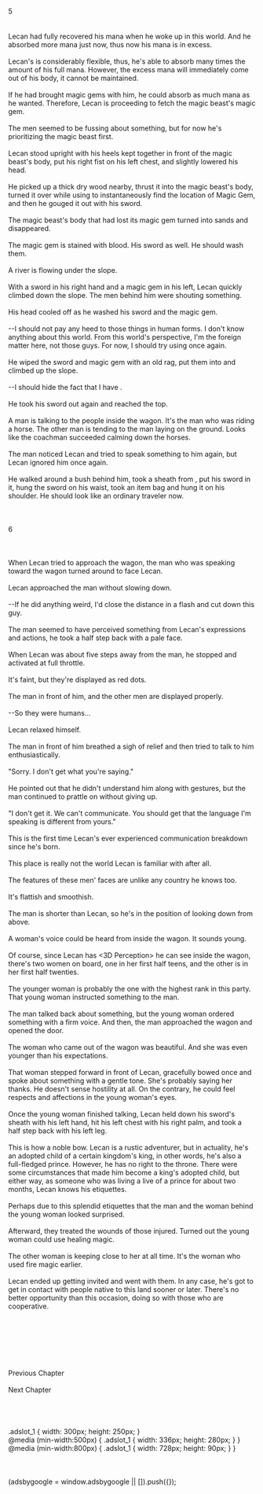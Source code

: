 <br/>
5<br/>
<br/>
<br/>
Lecan had fully recovered his mana when he woke up in this world. And he absorbed more mana just now, thus now his mana is in excess.<br/>
<br/>
Lecan's <Mana Absorption> is considerably flexible, thus, he's able to absorb many times the amount of his full mana. However, the excess mana will immediately come out of his body, it cannot be maintained.<br/>
<br/>
If he had brought magic gems with him, he could absorb as much mana as he wanted. Therefore, Lecan is proceeding to fetch the magic beast's magic gem.<br/>
<br/>
The men seemed to be fussing about something, but for now he's prioritizing the magic beast first.<br/>
<br/>
Lecan stood upright with his heels kept together in front of the magic beast's body, put his right fist on his left chest, and slightly lowered his head.<br/>
<br/>
He picked up a thick dry wood nearby, thrust it into the magic beast's body, turned it over while using <Mana Detection> to instantaneously find the location of Magic Gem, and then he gouged it out with his sword. <br/>
<br/>
The magic beast's body that had lost its magic gem turned into sands and disappeared.<br/>
<br/>
The magic gem is stained with blood. His sword as well. He should wash them.<br/>
<br/>
A river is flowing under the slope.<br/>
<br/>
With a sword in his right hand and a magic gem in his left, Lecan quickly climbed down the slope. The men behind him were shouting something.<br/>
<br/>
His head cooled off as he washed his sword and the magic gem.<br/>
<br/>
--I should not pay any heed to those things in human forms. I don't know anything about this world. From this world's perspective, I'm the foreign matter here, not those guys. For now, I should try using <Mana Detection> once again.<br/>
<br/>
He wiped the sword and magic gem with an old rag, put them into <Storage> and climbed up the slope.<br/>
<br/>
--I should hide the fact that I have <Storage>.<br/>
<br/>
He took his sword out <Storage> again and reached the top.<br/>
<br/>
A man is talking to the people inside the wagon. It's the man who was riding a horse. The other man is tending to the man laying on the ground. Looks like the coachman succeeded calming down the horses.<br/>
<br/>
The man noticed Lecan and tried to speak something to him again, but Lecan ignored him once again.<br/>
<br/>
He walked around a bush behind him, took a sheath from <Storage>, put his sword in it, hung the sword on his waist, took an item bag and hung it on his shoulder. He should look like an ordinary traveler now.<br/>
<br/>
<br/>
<br/>
6<br/>
<br/>
<br/>
<br/>
When Lecan tried to approach the wagon, the man who was speaking toward the wagon turned around to face Lecan.<br/>
<br/>
Lecan approached the man without slowing down.<br/>
<br/>
--If he did anything weird, I'd close the distance in a flash and cut down this guy.<br/>
<br/>
The man seemed to have perceived something from Lecan's expressions and actions, he took a half step back with a pale face.<br/>
<br/>
When Lecan was about five steps away from the man, he stopped and activated <Mana Detection> at full throttle.<br/>
<br/>
It's faint, but they're displayed as red dots.<br/>
<br/>
The man in front of him, and the other men are displayed properly.<br/>
<br/>
--So they were humans...<br/>
<br/>
Lecan relaxed himself.<br/>
<br/>
The man in front of him breathed a sigh of relief and then tried to talk to him enthusiastically.<br/>
<br/>
"Sorry. I don't get what you're saying."<br/>
<br/>
He pointed out that he didn't understand him along with gestures, but the man continued to prattle on without giving up.<br/>
<br/>
"I don't get it. We can't communicate. You should get that the language I'm speaking is different from yours."<br/>
<br/>
This is the first time Lecan's ever experienced communication breakdown since he's born.<br/>
<br/>
This place is really not the world Lecan is familiar with after all.<br/>
<br/>
The features of these men' faces are unlike any country he knows too.<br/>
<br/>
It's flattish and smoothish.<br/>
<br/>
The man is shorter than Lecan, so he's in the position of looking down from above.<br/>
<br/>
A woman's voice could be heard from inside the wagon. It sounds young.<br/>
<br/>
Of course, since Lecan has <3D Perception> he can see inside the wagon, there's two women on board, one in her first half teens, and the other is in her first half twenties.<br/>
<br/>
The younger woman is probably the one with the highest rank in this party. That young woman instructed something to the man.<br/>
<br/>
The man talked back about something, but the young woman ordered something with a firm voice. And then, the man approached the wagon and opened the door.<br/>
<br/>
The woman who came out of the wagon was beautiful. And she was even younger than his expectations.<br/>
<br/>
That woman stepped forward in front of Lecan, gracefully bowed once and spoke about something with a gentle tone. She's probably saying her thanks. He doesn't sense hostility at all. On the contrary, he could feel respects and affections in the young woman's eyes.<br/>
<br/>
Once the young woman finished talking, Lecan held down his sword's sheath with his left hand, hit his left chest with his right palm, and took a half step back with his left leg.<br/>
<br/>
This is how a noble bow. Lecan is a rustic adventurer, but in actuality, he's an adopted child of a certain kingdom's king, in other words, he's also a full-fledged prince. However, he has no right to the throne. There were some circumstances that made him become a king's adopted child, but either way, as someone who was living a live of a prince for about two months, Lecan knows his etiquettes.<br/>
<br/>
Perhaps due to this splendid etiquettes that the man and the woman behind the young woman looked surprised.<br/>
<br/>
Afterward, they treated the wounds of those injured. Turned out the young woman could use healing magic.<br/>
<br/>
The other woman is keeping close to her at all time. It's the woman who used fire magic earlier.<br/>
<br/>
Lecan ended up getting invited and went with them. In any case, he's got to get in contact with people native to this land sooner or later. There's no better opportunity than this occasion, doing so with those who are cooperative.<br/>
<br/>
<br/>
<br/>
<br/>
<br/>
<br/>
<br/>
Previous Chapter<br/>
<br/>
Next Chapter <br/>
<br/>
<br/>
<br/>
<br/>
.adslot_1 { width: 300px; height: 250px; }<br/>
@media (min-width:500px) { .adslot_1 { width: 336px; height: 280px; } }<br/>
@media (min-width:800px) { .adslot_1 { width: 728px; height: 90px; } }<br/>
<br/>
<br/>
<br/>
(adsbygoogle = window.adsbygoogle || []).push({});<br/>
<br/>
<br/>
<br/>
<br/>
